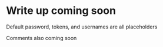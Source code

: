 # Write up coming soon

Default password, tokens, and usernames are all placeholders

Comments also coming soon
